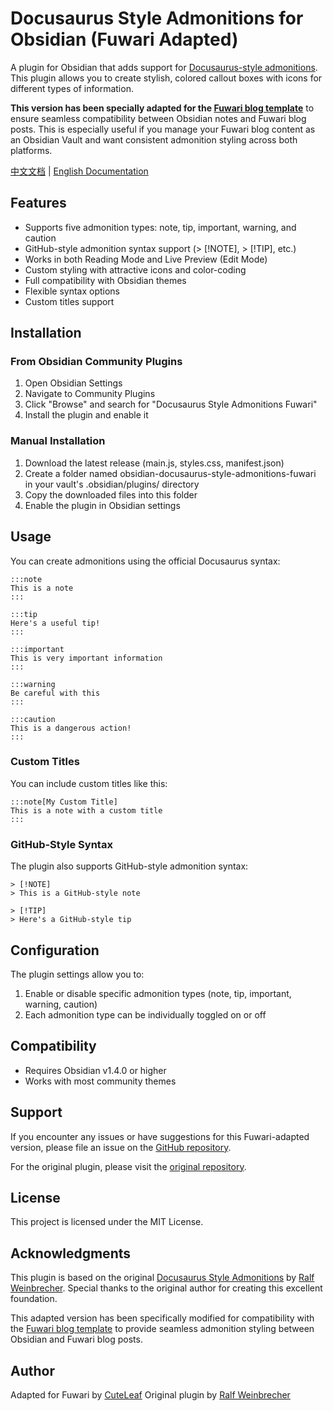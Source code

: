 # Docusaurus Style Admonitions for Obsidian (Fuwari Adapted)

A plugin for Obsidian that adds support for [Docusaurus-style admonitions](https://docusaurus.io/docs/markdown-features/admonitions). This plugin allows you to create stylish, colored callout boxes with icons for different types of information. 

**This version has been specially adapted for the [Fuwari blog template](https://github.com/saicaca/fuwari)** to ensure seamless compatibility between Obsidian notes and Fuwari blog posts. This is especially useful if you manage your Fuwari blog content as an Obsidian Vault and want consistent admonition styling across both platforms.

[中文文档](./README_zh.md) | [English Documentation](./README.md)

## Features

- Supports five admonition types: note, tip, important, warning, and caution
- GitHub-style admonition syntax support (> [!NOTE], > [!TIP], etc.)
- Works in both Reading Mode and Live Preview (Edit Mode)
- Custom styling with attractive icons and color-coding
- Full compatibility with Obsidian themes
- Flexible syntax options
- Custom titles support

## Installation

### From Obsidian Community Plugins

1. Open Obsidian Settings
2. Navigate to Community Plugins
3. Click "Browse" and search for "Docusaurus Style Admonitions Fuwari"
4. Install the plugin and enable it

### Manual Installation

1. Download the latest release (main.js, styles.css, manifest.json)
2. Create a folder named obsidian-docusaurus-style-admonitions-fuwari in your vault's .obsidian/plugins/ directory
3. Copy the downloaded files into this folder
4. Enable the plugin in Obsidian settings

## Usage

You can create admonitions using the official Docusaurus syntax:

```text
:::note
This is a note
:::

:::tip
Here's a useful tip!
:::

:::important
This is very important information
:::

:::warning
Be careful with this
:::

:::caution
This is a dangerous action!
:::
```

### Custom Titles

You can include custom titles like this:

```text
:::note[My Custom Title]
This is a note with a custom title
:::
```

### GitHub-Style Syntax

The plugin also supports GitHub-style admonition syntax:

```text
> [!NOTE]
> This is a GitHub-style note

> [!TIP]
> Here's a GitHub-style tip
```

## Configuration

The plugin settings allow you to:

1. Enable or disable specific admonition types (note, tip, important, warning, caution)
2. Each admonition type can be individually toggled on or off

## Compatibility

- Requires Obsidian v1.4.0 or higher
- Works with most community themes

## Support

If you encounter any issues or have suggestions for this Fuwari-adapted version, please file an issue on the [GitHub repository](https://github.com/CuteLeaf/obsidian-docusaurus-style-admonitions).

For the original plugin, please visit the [original repository](https://github.com/rwbr/obsidian-docusaurus-style-admonitions).

## License

This project is licensed under the MIT License.

## Acknowledgments

This plugin is based on the original [Docusaurus Style Admonitions](https://github.com/rwbr/obsidian-docusaurus-style-admonitions) by [Ralf Weinbrecher](https://github.com/rwbr). Special thanks to the original author for creating this excellent foundation.

This adapted version has been specifically modified for compatibility with the [Fuwari blog template](https://github.com/saicaca/fuwari) to provide seamless admonition styling between Obsidian and Fuwari blog posts.

## Author

Adapted for Fuwari by [CuteLeaf](https://github.com/CuteLeaf)
Original plugin by [Ralf Weinbrecher](https://github.com/rwbr)

